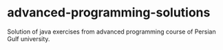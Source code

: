# advanced-programming-solutions
Solution of java exercises from advanced programming course of Persian Gulf university.
